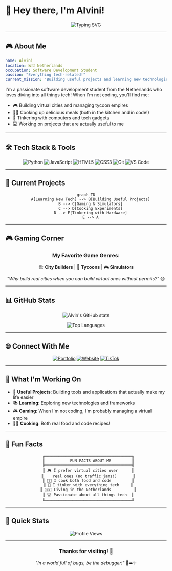 # 👋 Hey there, I'm Alvini! 

<div align="center">
  
  ![Typing SVG](https://readme-typing-svg.herokuapp.com?font=Fira+Code&weight=500&size=25&pause=1000&color=4F8CC9&center=true&vCenter=true&width=435&lines=Software+Dev+Student+%F0%9F%92%BB;Tech+Enthusiast+%F0%9F%93%A1;Gamer+%F0%9F%8E%AE;Cook+%F0%9F%8D%B0;Tinkerer+%F0%9F%9A%9C)
  
</div>

---

## 🎮 About Me

```yaml
name: Alvini
location: 🇳🇱 Netherlands
occupation: Software Development Student
passion: "Everything tech-related!"
current_mission: "Building useful projects and learning new technologies"
```

I'm a passionate software development student from the Netherlands who loves diving into all things tech! When I'm not coding, you'll find me:
- 🎮 Building virtual cities and managing tycoon empires
- 👨‍🍳 Cooking up delicious meals (both in the kitchen and in code!)
- 🔧 Tinkering with computers and tech gadgets
- 💻 Working on projects that are actually useful to me

---

## 🛠️ Tech Stack & Tools

<div align="center">

![Python](https://img.shields.io/badge/-Python-3776AB?style=for-the-badge&logo=python&logoColor=white)
![JavaScript](https://img.shields.io/badge/-JavaScript-F7DF1E?style=for-the-badge&logo=javascript&logoColor=black)
![HTML5](https://img.shields.io/badge/-HTML5-E34F26?style=for-the-badge&logo=html5&logoColor=white)
![CSS3](https://img.shields.io/badge/-CSS3-1572B6?style=for-the-badge&logo=css3&logoColor=white)
![Git](https://img.shields.io/badge/-Git-F05032?style=for-the-badge&logo=git&logoColor=white)
![VS Code](https://img.shields.io/badge/-VS%20Code-007ACC?style=for-the-badge&logo=visual-studio-code&logoColor=white)

</div>

---

## 🎯 Current Projects

<div align="center">

```mermaid
graph TD
    A[Learning New Tech] --> B[Building Useful Projects]
    B --> C[Gaming & Simulators]
    C --> D[Cooking Experiments]
    D --> E[Tinkering with Hardware]
    E --> A
```

</div>

---

## 🎮 Gaming Corner

<div align="center">

### My Favorite Game Genres:
🏗️ **City Builders** | 🏢 **Tycoons** | 🎮 **Simulators**

*"Why build real cities when you can build virtual ones without permits?"* 😄

</div>

---

## 📊 GitHub Stats

<div align="center">

![Alvin's GitHub stats](https://github-readme-stats.vercel.app/api?username=Alvin-Zilverstand&show_icons=true&theme=radical)

![Top Languages](https://github-readme-stats.vercel.app/api/top-langs/?username=Alvin-Zilverstand&layout=compact&theme=radical)

</div>

---

## 🌐 Connect With Me

<div align="center">

[![Portfolio](https://img.shields.io/badge/Portfolio-www.alvnx.xyz-FF6B6B?style=for-the-badge&logo=globe&logoColor=white)](https://www.alvnx.xyz)
[![Website](https://img.shields.io/badge/Website-alvin--zilverstand.nl-4ECDC4?style=for-the-badge&logo=globe&logoColor=white)](https://alvin-zilverstand.nl)
[![TikTok](https://img.shields.io/badge/TikTok-@alvinzilverstand-000000?style=for-the-badge&logo=tiktok&logoColor=white)](https://www.tiktok.com/@alvinzilverstand)

</div>

---

## 🎯 What I'm Working On

- 🔨 **Useful Projects**: Building tools and applications that actually make my life easier
- 📚 **Learning**: Exploring new technologies and frameworks
- 🎮 **Gaming**: When I'm not coding, I'm probably managing a virtual empire
- 👨‍🍳 **Cooking**: Both real food and code recipes!

---

## 🎪 Fun Facts

<div align="center">

```ascii
  ╔══════════════════════════════════════╗
  ║           FUN FACTS ABOUT ME         ║
  ╠══════════════════════════════════════╣
  ║ 🎮 I prefer virtual cities over      ║
  ║    real ones (no traffic jams!)       ║
  ║ 👨‍🍳 I cook both food and code         ║
  ║ 🔧 I tinker with everything tech     ║
  ║ 🇳🇱 Living in the Netherlands          ║
  ║ 💻 Passionate about all things tech  ║
  ╚══════════════════════════════════════╝
```

</div>

---

## 🚀 Quick Stats

<div align="center">

![Profile Views](https://komarev.com/ghpvc/?username=Alvini&color=brightgreen&style=for-the-badge)

</div>

---

<div align="center">

### Thanks for visiting! 👋

*"In a world full of bugs, be the debugger!"* 🐛➡️✨

</div> 
